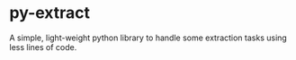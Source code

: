 # py-extract
A simple, light-weight python library to handle some extraction tasks using less lines of code.

